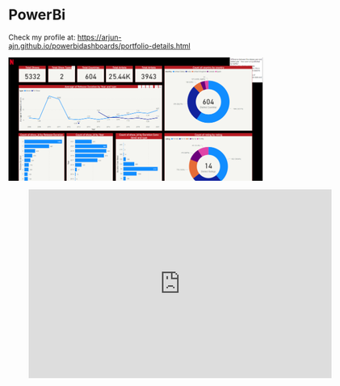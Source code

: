 # PowerBi

Check my profile at: https://arjun-ajn.github.io/powerbidashboards/portfolio-details.html

[![Watch the video](https://github.com/arjun-ajn/PowerBi/blob/main/screenshots/img1.png)]([https://youtu.be/vt5fpE0bzSY](https://app.powerbi.com/view?r=eyJrIjoiZjI3OWJjZGUtYmRjNy00OGRmLWJkYzYtZTRjOTlkZGM0Yzg4IiwidCI6IjNjNTA2ZDNhLTU5YWMtNDA5MC05MDM0LWExMjMwZTVjNGZjMCIsImMiOjN9&pageName=ReportSectione27fffffe509d08e291a))

<figure class="video_container">
<iframe 
        title="OTT Insights" width="600" height="373.5" 
        src="https://app.powerbi.com/view?r=eyJrIjoiZjI3OWJjZGUtYmRjNy00OGRmLWJkYzYtZTRjOTlkZGM0Yzg4IiwidCI6IjNjNTA2ZDNhLTU5YWMtNDA5MC05MDM0LWExMjMwZTVjNGZjMCIsImMiOjN9&pageName=ReportSectione27fffffe509d08e291a" 
        frameborder="0" allowFullScreen="true">
  </iframe>
</figure>
